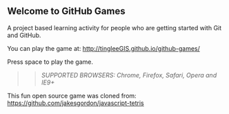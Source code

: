 ## Welcome to GitHub Games

A project based learning activity for people who are getting started with Git and GitHub.

You can play the game at: http://tingleeGIS.github.io/github-games/

Press space to play the game.

>> _*SUPPORTED BROWSERS*: Chrome, Firefox, Safari, Opera and IE9+_

This fun open source game was cloned from: https://github.com/jakesgordon/javascript-tetris
